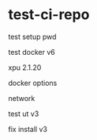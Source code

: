 # test-ci-repo
test setup pwd

test docker v6

  xpu 2.1.20 
  
  docker options
  
  network

test ut v3

  fix install v3

